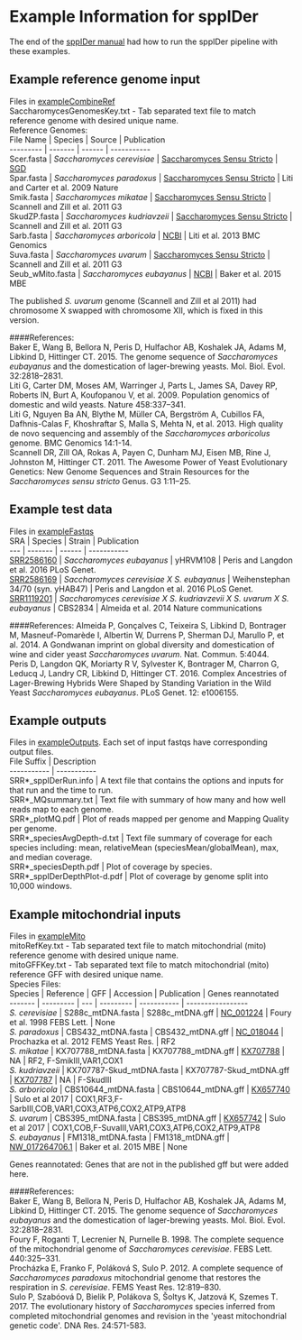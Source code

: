 # Example Information for sppIDer  
The end of the [sppIDer manual](../sppIDerManual.md) had how to run the sppIDer pipeline with these examples.  

## Example reference genome input  
Files in [exampleCombineRef](exampleCombineRef.tar.gz)  
SaccharomycesGenomesKey.txt - Tab separated text file to match reference genome with desired unique name.  
Reference Genomes:  
File Name | Species | Source | Publication  
--------- | ------- | ------ | -----------  
Scer.fasta | *Saccharomyces cerevisiae* | [Saccharomyces Sensu Stricto](http://www.saccharomycessensustricto.org/cgi-bin/s3.cgi?data=Assemblies&version=current) | [SGD](https://www.yeastgenome.org/)  
Spar.fasta | *Saccharomyces paradoxus* | [Saccharomyces Sensu Stricto](http://www.saccharomycessensustricto.org/cgi-bin/s3.cgi?data=Assemblies&version=current) | Liti and Carter et al. 2009 Nature  
Smik.fasta | *Saccharomyces mikatae* | [Saccharomyces Sensu Stricto](http://www.saccharomycessensustricto.org/cgi-bin/s3.cgi?data=Assemblies&version=current) | Scannell and Zill et al. 2011 G3  
SkudZP.fasta | *Saccharomyces kudriavzeii* | [Saccharomyces Sensu Stricto](http://www.saccharomycessensustricto.org/cgi-bin/s3.cgi?data=Assemblies&version=current) | Scannell and Zill et al. 2011 G3  
Sarb.fasta | *Saccharomyces arboricola* | [NCBI](https://www.ncbi.nlm.nih.gov/assembly/GCA_000292725.1) | Liti et al. 2013 BMC Genomics  
Suva.fasta | *Saccharomyces uvarum* | [Saccharomyces Sensu Stricto](http://www.saccharomycessensustricto.org/cgi-bin/s3.cgi?data=Assemblies&version=current) | Scannell and Zill et al. 2011 G3  
Seub_wMito.fasta | *Saccharomyces eubayanus* | [NCBI](https://www.ncbi.nlm.nih.gov/assembly/GCA\_001298625.1) | Baker et al. 2015 MBE  

The published *S. uvarum* genome (Scannell and Zill et al 2011) had chromosome X swapped with chromosome XII, which is fixed in this version.  

####References:  
Baker E, Wang B, Bellora N, Peris D, Hulfachor AB, Koshalek JA, Adams M, Libkind D, Hittinger CT. 2015. The genome sequence of *Saccharomyces eubayanus* and the domestication of lager-brewing yeasts. Mol. Biol. Evol. 32:2818–2831.  
Liti G, Carter DM, Moses AM, Warringer J, Parts L, James SA, Davey RP, Roberts IN, Burt A, Koufopanou V, et al. 2009. Population genomics of domestic and wild yeasts. Nature 458:337–341.  
Liti G, Nguyen Ba AN, Blythe M, Müller CA, Bergström A, Cubillos FA, Dafhnis-Calas F, Khoshraftar S, Malla S, Mehta N, et al. 2013. High quality de novo sequencing and assembly of the *Saccharomyces arboricolus* genome. BMC Genomics 14:1-14.  
Scannell DR, Zill OA, Rokas A, Payen C, Dunham MJ, Eisen MB, Rine J, Johnston M, Hittinger CT. 2011. The Awesome Power of Yeast Evolutionary Genetics: New Genome Sequences and Strain Resources for the *Saccharomyces sensu stricto* Genus. G3 1:11–25.  

## Example test data  
Files in [exampleFastqs](exampleFastq.tar.gz)  
SRA | Species | Strain | Publication  
--- | ------- | ------ | -----------  
[SRR2586160](https://www.ncbi.nlm.nih.gov/sra/SRR2586160/) | *Saccharomyces eubayanus* | yHRVM108 | Peris and Langdon et al. 2016 PLoS Genet.  
[SRR2586169](https://www.ncbi.nlm.nih.gov/sra/SRR2586169/) | *Saccharomyces cerevisiae X S. eubayanus* | Weihenstephan 34/70 (syn. yHAB47) | Peris and Langdon et al. 2016 PLoS Genet.  
[SRR1119201](https://www.ncbi.nlm.nih.gov/sra/SRR1119201/) | *Saccharomyces cerevisiae X S. kudriavzevii X S. uvarum X S. eubayanus* | CBS2834 | Almeida et al. 2014 Nature communications  

####References: 
Almeida P, Gonçalves C, Teixeira S, Libkind D, Bontrager M, Masneuf-Pomarède I, Albertin W, Durrens P, Sherman DJ, Marullo P, et al. 2014. A Gondwanan imprint on global diversity and domestication of wine and cider yeast *Saccharomyces uvarum*. Nat. Commun. 5:4044.  
Peris D, Langdon QK, Moriarty R V, Sylvester K, Bontrager M, Charron G, Leducq J, Landry CR, Libkind D, Hittinger CT. 2016. Complex Ancestries of Lager-Brewing Hybrids Were Shaped by Standing Variation in the Wild Yeast *Saccharomyces eubayanus*. PLoS Genet. 12: e1006155.  

## Example outputs  
Files in [exampleOutputs](exampleOutputs.tar.gz). Each set of input fastqs have corresponding output files.   
File Suffix | Description  
----------- | -----------  
SRR\*\_sppIDerRun.info | A text file that contains the options and inputs for that run and the time to run.  
SRR\*\_MQsummary.txt | Text file with summary of how many and how well reads map to each genome.  
SRR\*\_plotMQ.pdf | Plot of reads mapped per genome and Mapping Quality per genome.  
SRR\*\_speciesAvgDepth-d.txt | Text file summary of coverage for each species including: mean, relativeMean (speciesMean/globalMean), max, and median coverage.  
SRR\*\_speciesDepth.pdf | Plot of coverage by species.  
SRR\*\_sppIDerDepthPlot-d.pdf | Plot of coverage by genome split into 10,000 windows.  

## Example mitochondrial inputs  
Files in [exampleMito](exampleMito.tar.gz)  
mitoRefKey.txt - Tab separated text file to match mitochondrial (mito) reference genome with desired unique name.  
mitoGFFKey.txt - Tab separated text file to match mitochondrial (mito) reference GFF with desired unique name.  
Species Files:  
Species | Reference | GFF | Accession | Publication | Genes reannotated  
------- | --------- | --- | --------- | ----------- | -----------------  
*S. cerevisiae* | S288c\_mtDNA.fasta | S288c\_mtDNA.gff | [NC_001224](https://www.ncbi.nlm.nih.gov/nuccore/NC_001224) | Foury et al. 1998 FEBS Lett. | None  
*S. paradoxus* | CBS432\_mtDNA.fasta | CBS432\_mtDNA.gff | [NC_018044](https://www.ncbi.nlm.nih.gov/nuccore/NC_018044) | Prochazka et al. 2012 FEMS Yeast Res. | RF2  
*S. mikatae* | KX707788\_mtDNA.fasta | KX707788\_mtDNA.gff | [KX707788](https://www.ncbi.nlm.nih.gov/nuccore/KX707788) | NA | RF2, F-SmikIII,VAR1,COX1  
*S. kudriavzeii* | KX707787-Skud\_mtDNA.fasta | KX707787-Skud\_mtDNA.gff | [KX707787](https://www.ncbi.nlm.nih.gov/nuccore/KX707787) | NA | F-SkudIII  
*S. arboricola* | CBS10644\_mtDNA.fasta | CBS10644\_mtDNA.gff | [KX657740](https://www.ncbi.nlm.nih.gov/nuccore/KX657740) | Sulo et al 2017 | COX1,RF3,F-SarbIII,COB,VAR1,COX3,ATP6,COX2,ATP9,ATP8  
*S. uvarum* | CBS395\_mtDNA.fasta | CBS395\_mtDNA.gff | [KX657742](https://www.ncbi.nlm.nih.gov/nuccore/KX657742) | Sulo et al 2017 | COX1,COB,F-SuvaIII,VAR1,COX3,ATP6,COX2,ATP9,ATP8  
*S. eubayanus* | FM1318\_mtDNA.fasta | FM1318\_mtDNA.gff | [NW_017264706.1](https://www.ncbi.nlm.nih.gov/nuccore/NW_017264706.1) | Baker et al. 2015 MBE | None  

Genes reannotated: Genes that are not in the published gff but were added here.  

####References:  
Baker E, Wang B, Bellora N, Peris D, Hulfachor AB, Koshalek JA, Adams M, Libkind D, Hittinger CT. 2015. The genome sequence of *Saccharomyces eubayanus* and the domestication of lager-brewing yeasts. Mol. Biol. Evol. 32:2818–2831.  
Foury F, Roganti T, Lecrenier N, Purnelle B. 1998. The complete sequence of the mitochondrial genome of *Saccharomyces cerevisiae*. FEBS Lett. 440:325–331.  
Procházka E, Franko F, Poláková S, Sulo P. 2012. A complete sequence of *Saccharomyces paradoxus* mitochondrial genome that restores the respiration in *S. cerevisiae*. FEMS Yeast Res. 12:819–830.  
Sulo P, Szabóová D, Bielik P, Polákova S, Šoltys K, Jatzová K, Szemes T. 2017. The evolutionary history of *Saccharomyces* species inferred from completed mitochondrial genomes and revision in the 'yeast mitochondrial genetic code'. DNA Res. 24:571-583.  